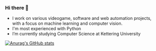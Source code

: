 ### Hi there 👋



-  I work on various videogame, software and web automation projects, with a focus on machine learning and computer vision.
-  I'm most experienced with Python
-  I’m currently studying Computer Science at Kettering University 

[![Anurag's GitHub stats](https://github-readme-stats.vercel.app/api?username=matthewmiglio)](https://github.com/anuraghazra/github-readme-stats)
